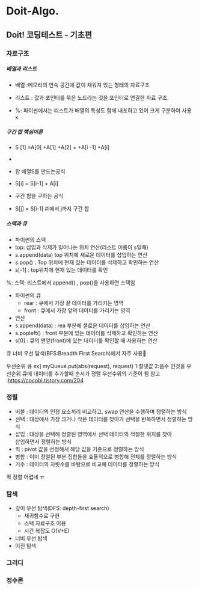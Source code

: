 # Doit-Algo.   



## Doit! 코딩테스트 - 기초편

### 자료구조

##### 배열과 리스트
- 배열 :메모리의 연속 공간에 값이 채워져 있는 형태의 자료구조      
- 리스트 : 값과 포인터를 묶은 노드라는 것을 포인터로 연결한 자료 구조.     
 
- %: 파이썬에서는 리스트가 배열의 특성도 함께 내포하고 있어 크게 구분하여 사용 x.    


##### 구간 합 핵심이론

- S [1] =A[0] +A[1] +A[2] + +A[i -1] +A[i]
- 
- 합 배열S를 만드는공식 
- S[i] = S[i-1] + A[i]

- 구간 합을 구하는 공식    
- S[j] = S[i-1]             #i에서 j까지 구간 합

##### 스택과 큐
- 파이썬의 스택
- top: 삽입과 삭제가 일어나는 위치
연산(리스트 이름이 s일때)
- s.append(data) top 위치에 새로운 데이터를 삽입하는 연산
- s.pop() : Top 위치에 현재 있는 데이터를 삭제하고 확인하는 연산   
- s[-1] : top위치에 현재 있는 데이터를 확인

%: 스택: 리스트에서 append() , pop()을 사용하면 스택임 


- 파이썬의 큐
  - rear : 큐에서 가장 끝 데이터를 가리키는 영역   
  - front : 큐에서 가장 앞의 데이터를 가리키는 영역   
- 연산
- s.append(data) : rea 부분에 샐로운 데이터를 삽입하는 연산 
- s.popleft() : front 부분에 있는 데이터를 삭제하고 확인하는 연산
- s[0] : 큐의 맨앞(front)에 있는 데이터를 확인할 때 사용하는 연산   
  
큐 너비 우선 탐색(BFS:Breadth First Search)에서 자주 사용


우선순위 큐 
ex]
myQueue.put(abs(request), request)
1:절댓값 2:음수 인것을 우선순위 큐에 데이터를 추가할때 순서가 정렬 우선수위의 기준이 됨
참고 :https://cocobi.tistory.com/204


### 정렬

- 버블 : 데이터의 인접 요소끼리 비교하고, swap 연산을 수행하며 정렬하는 방식
- 선택 : 대상에서 가장 크거나 작은 데이터를 찾아가 선택을 반복하면서 정렬하는 방식
- 삽입 : 대상을 선택해 정렬된 영역에서 선택 데이터의 적절한 위치를 찾아   
        삽입하면서 정렬하는 방식    
- 퀵  : pivot 값을 선정해서 해당 값을 기준으로 정렬하는 방식
- 병합 : 이미 정렬된 부분 집합들을 효율적으로 병합해 전체를 정렬하는 방식
- 기수 : 데이터의 자릿수를 바탕으로 비교해 데이터를 정렬하는 방식  
  
퀵 정렬 어렵네 ㅠ


### 탐색
- 깊이 우선 탐색(DFS: depth-first search)
  - 재귀함수로 구현
  - 스택 자료구조 이용 
  - 시간 복잡도 O(V+E)
- 너비 우선 탐색
- 이진 탐색
  



### 그리디
### 정수론




